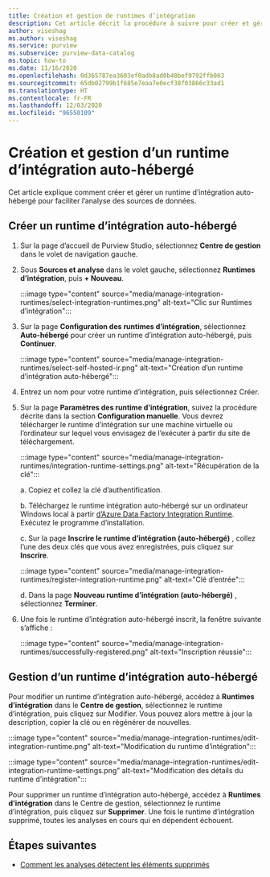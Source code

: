 ```yaml
---
title: Création et gestion de runtimes d’intégration
description: Cet article décrit la procédure à suivre pour créer et gérer des runtimes d’intégration dans Azure Purview.
author: viseshag
ms.author: viseshag
ms.service: purview
ms.subservice: purview-data-catalog
ms.topic: how-to
ms.date: 11/16/2020
ms.openlocfilehash: 0d365787ea3603ef0adb8ad0b48bef9792ffb003
ms.sourcegitcommit: 65db02799b1f685e7eaa7e0ecf38f03866c33ad1
ms.translationtype: HT
ms.contentlocale: fr-FR
ms.lasthandoff: 12/03/2020
ms.locfileid: "96550109"
---
```

# <a name="create-and-manage-a-self-hosted-integration-runtime"></a>Création et gestion d’un runtime d’intégration auto-hébergé

Cet article explique comment créer et gérer un runtime d’intégration auto-hébergé pour faciliter l’analyse des sources de données.

## <a name="create-a-self-hosted-integration-runtime"></a>Créer un runtime d’intégration auto-hébergé

1. Sur la page d’accueil de Purview Studio, sélectionnez **Centre de gestion** dans le volet de navigation gauche.

2. Sous **Sources et analyse** dans le volet gauche, sélectionnez **Runtimes d’intégration**, puis **+ Nouveau**.

    :::image type="content" source="media/manage-integration-runtimes/select-integration-runtimes.png" alt-text="Clic sur Runtimes d’intégration":::

3. Sur la page **Configuration des runtimes d’intégration**, sélectionnez **Auto-hébergé** pour créer un runtime d’intégration auto-hébergé, puis **Continuer**.

    :::image type="content" source="media/manage-integration-runtimes/select-self-hosted-ir.png" alt-text="Création d’un runtime d’intégration auto-hébergé":::

4. Entrez un nom pour votre runtime d’intégration, puis sélectionnez Créer.

5. Sur la page **Paramètres des runtime d’intégration**, suivez la procédure décrite dans la section **Configuration manuelle**. Vous devrez télécharger le runtime d’intégration sur une machine virtuelle ou l’ordinateur sur lequel vous envisagez de l’exécuter à partir du site de téléchargement.

    :::image type="content" source="media/manage-integration-runtimes/integration-runtime-settings.png" alt-text="Récupération de la clé":::

    a. Copiez et collez la clé d’authentification.
        
    b. Téléchargez le runtime intégration auto-hébergé sur un ordinateur Windows local à partir [d’Azure Data Factory Integration Runtime](https://www.microsoft.com/download/details.aspx?id=39717). Exécutez le programme d’installation.
        
    c. Sur la page **Inscrire le runtime d’intégration (auto-hébergé)** , collez l’une des deux clés que vous avez enregistrées, puis cliquez sur **Inscrire**.

    :::image type="content" source="media/manage-integration-runtimes/register-integration-runtime.png" alt-text="Clé d’entrée":::

    d. Dans la page **Nouveau runtime d’intégration (auto-hébergé)** , sélectionnez **Terminer**.

6. Une fois le runtime d’intégration auto-hébergé inscrit, la fenêtre suivante s’affiche :

    :::image type="content" source="media/manage-integration-runtimes/successfully-registered.png" alt-text="Inscription réussie":::

## <a name="manage-a-self-hosted-integration-runtime"></a>Gestion d’un runtime d’intégration auto-hébergé

Pour modifier un runtime d’intégration auto-hébergé, accédez à **Runtimes d’intégration** dans le **Centre de gestion**, sélectionnez le runtime d’intégration, puis cliquez sur Modifier. Vous pouvez alors mettre à jour la description, copier la clé ou en régénérer de nouvelles.

:::image type="content" source="media/manage-integration-runtimes/edit-integration-runtime.png" alt-text="Modification du runtime d’intégration":::

:::image type="content" source="media/manage-integration-runtimes/edit-integration-runtime-settings.png" alt-text="Modification des détails du runtime d’intégration":::

Pour supprimer un runtime d’intégration auto-hébergé, accédez à **Runtimes d’intégration** dans le Centre de gestion, sélectionnez le runtime d’intégration, puis cliquez sur **Supprimer**. Une fois le runtime d’intégration supprimé, toutes les analyses en cours qui en dépendent échouent.

## <a name="next-steps"></a>Étapes suivantes

* [Comment les analyses détectent les éléments supprimés](concept-detect-deleted-assets.md)
